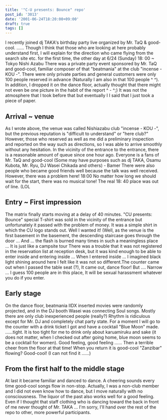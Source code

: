 ```yaml
---
title: '"C-U presents: Bounce" repo'
post_id: '3013'
date: '2001-06-24T18:20:00+09:00'
draft: true
tags: []
---
```


I recently joined dj TAKA's birthday party live organized by Mr. TaQ & good-cool. ...... Though I think that those who are looking at here probably understand first, I will explain for the direction who came flying from the search site etc. for the first time, the other day at 6/24 (Sunday) 18: 00 ~ Tokyo Nishi Azabu There was a private party event sponsored by Mr. TaQ and good-cool, familiar composer of that "beatmania" at the club "incense - KOU -". There were only private parties and general customers were only 100 people reserved in advance (Naturally I am also in that 100 people ^ ^). In addition, I dropped it on the dance floor, actually thought that there might not even be one picture in the habit of the report ^ - ^;) It was not the atmosphere that I took before that but eventually I I said that I just took a piece of paper.

## Arrival ~ venue

As I wrote above, the venue was called Nishiazabu club "incense - KOU -", but the previous reputation is "difficult to understand" or "here club?" However, those who reserved as well as me did a preliminary inspection and reported on the way such as directions, so I was able to arrive smoothly without any hesitation. In the vicinity of the entrance to the entrance, there is a reasonable amount of queue since one hour ago. Everyone is a fans of Mr. TaQ and good-cool (Some may have purposes such as dj TAKA, Osamu Kubota, Mr. Ryu, DJ Wasei Chikada and others) - Bamer There were also people who became good friends well because the talk was well received. However, there was a problem here! 18:00 No matter how long we should wait for the start, there was no musical tone! The real 18: 40 place was out of line. (LOL

## Entry ~ First impression

The matrix finally starts moving at a delay of 40 minutes. "CU presents: Bounce" special T-shirt was sold in the vicinity of the entrance but unfortunately it passed with the problem of money. It was a simple shirt in which the CU logo stands out. Well I wanted it! (Well, as the venue is the first basement in the basement, the descending staircase goes through the door ... And ... the flash is burned many times in such a meaningless place ... It is just like a campsite tour There was a trouble that it was not registered in the reservation list at reception desk, but it was kind enough to be able to enter inside and entering inside ... When I entered inside ... I imagined black light shining around here I felt like it was not so different.The counter came out when I passed the table seat (?), It came out, dance floor! But .... Narrow ... I guess 100 people are in this place, It will be sexual harassment whatever you do if you enter.

## Early stage

On the dance floor, beatmania IIDX inserted movies were randomly projected, and in the DJ booth Wasei was connecting Soul songs. Mostly there are only club inexperienced people (really?) Rhythm is ridiculous except for Mr. DJ and completely chat party state. For a moment I will go to the counter with a drink ticket I got and have a cocktail "Blue Moon" made. ……tight. It is too tight for me to drink only about karuamiruku and sake (it does not matter, when I checked out after going home, blue moon seems to be a cocktail for women). Good feeling, good feeling ...... Then a terrible cheer from the floor at that time! When you return it is good-cool "Zanzibar" flowing? Good-cool! (I can not find it ......)

## From the first half to the middle stage

At last it became familiar and danced to dance. A cheering sounds every time good-cool songs flow in non-stop. Actually, I was a non-club member and I did not even know how to dance, but I move naturally with no consciousness. The liquor of the past also works well for a good feeling. Even if I thought that staff clothing who is dancing toward the back in front of me never thought of Mr. TAKA ... I'm sorry, I'll hand over the rest of the repo to other, more powerful participants.
